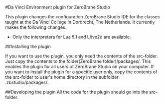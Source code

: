 #Da Vinci Environment plugin for ZeroBrane Studio

This plugin changes the configuration ZeroBrane Studio IDE for the classes taught at the Da Vinci College in Dordrecht, The Netherlands. It currently makes the following changes.

* Only the interpreters for Lua 5.1 and Löve2d are available.

##Installing the plugin

If you want to use the plugin, you only need the contents of the src-folder. Just copy the contents to the folder(ZeroBrane folder)/packages/. This enables the plugin for all users of ZeroBrane Studio on your computer. If you want to install the plugin for a specific user only, copy the contents of the src-folder to user's home directory in the subfolder .zbstudio/packages/.

##Developing the plugin
All the code for the plugin should go into the src-folder.